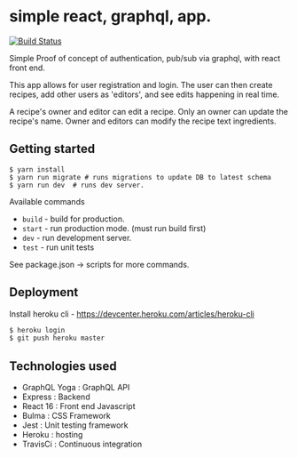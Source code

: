 # simple react, graphql, app.
[![Build Status](https://travis-ci.org/dlai0001/sync-edit.svg?branch=master)](https://travis-ci.org/dlai0001/sync-edit)

Simple Proof of concept of authentication, pub/sub via graphql, with react front end.

This app allows for user registration and login.  The user can then create recipes, add other users as 'editors',
and see edits happening in real time.

A recipe's owner and editor can edit a recipe.  Only an owner can update the recipe's name.  Owner and editors can 
modify the recipe text ingredients.

## Getting started
```shell
$ yarn install
$ yarn run migrate # runs migrations to update DB to latest schema
$ yarn run dev  # runs dev server.
```

Available commands
* `build` - build for production.
* `start` - run production mode. (must run build first)
* `dev` - run development server.
* `test` - run unit tests

See package.json -> scripts for more commands.

## Deployment
Install heroku cli - https://devcenter.heroku.com/articles/heroku-cli
``` bash
$ heroku login
$ git push heroku master
```

## Technologies used
* GraphQL Yoga : GraphQL API
* Express : Backend
* React 16 : Front end Javascript
* Bulma : CSS Framework
* Jest : Unit testing framework
* Heroku : hosting
* TravisCi : Continuous integration
